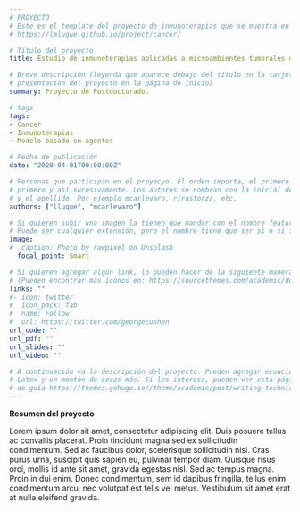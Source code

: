 ```yaml
---
# PROYECTO
# Este es el template del proyecto de inmunoterapias que se muestra en la página
# https://lmluque.github.io/project/cancer/

# Título del proyecto
title: Estudio de inmunoterapias aplicadas a microambientes tumorales mediante un modelo basado en multiagentes

# Breve descripción (leyenda que aparece debajo del título en la tarjeta de 
# presentación del proyecto en la página de inicio)
summary: Proyecto de Postdoctorado.

# tags
tags:
- Cancer
- Inmunoterapias
- Modelo basado en agentes

# Fecha de publicación
date: "2020-04-01T00:00:00Z"

# Personas que participan en el proyecyo. El orden importa, el primero aparece 
# primero y así sucesivamente. Los autores se nombran con la inicial del nombre
# y el apellido. Por ejemplo mcarlevaro, rirastorza, etc. 
authors: ["lluque", "mcarlevaro"]

# Si quieren subir una imagen la tienen que mandar con el nombre featured.jpg.
# Puede ser cualquier extensión, pero el nombre tiene que ser si o si featured.
image:
#  caption: Photo by rawpixel on Unsplash
  focal_point: Smart

# Si quieren agregar algún link, lo pueden hacer de la siguiente manera.
# (Pueden encontrar más íconos en: https://sourcethemes.com/academic/docs/page-builder/#icons)
links: ""
#- icon: twitter
#  icon_pack: fab
#  name: Follow
#  url: https://twitter.com/georgecushen
url_code: ""
url_pdf: ""
url_slides: ""
url_video: ""

# A continuación va la descripción del proyecto. Pueden agregar ecuaciones en 
# Latex y un montón de cosas más. Si les interesa, pueden ver esta página a modo
# de guía https://themes.gohugo.io//theme/academic/post/writing-technical-content/
---
```


**Resumen del proyecto**

Lorem ipsum dolor sit amet, consectetur adipiscing elit. Duis posuere tellus ac convallis placerat. Proin tincidunt magna sed ex sollicitudin condimentum. Sed ac faucibus dolor, scelerisque sollicitudin nisi. Cras purus urna, suscipit quis sapien eu, pulvinar tempor diam. Quisque risus orci, mollis id ante sit amet, gravida egestas nisl. Sed ac tempus magna. Proin in dui enim. Donec condimentum, sem id dapibus fringilla, tellus enim condimentum arcu, nec volutpat est felis vel metus. Vestibulum sit amet erat at nulla eleifend gravida.
